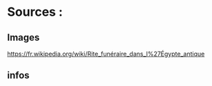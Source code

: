 # Sources :
## Images
https://fr.wikipedia.org/wiki/Rite_funéraire_dans_l%27Égypte_antique
## infos
